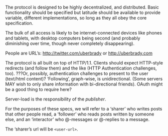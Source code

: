 The protocol is designed to be highly decentralized, and distributed. Basic functionality should be specified but latitude should be available to provide variable, different implementations, so long as they all obey the core specification.

The bulk of all access is likely to be internet-connected devices like phones and tablets, with desktop computers being second (and probably diminishing over time, though never completely disappearing).

People are URL’s: http://twitter.com/uberbrady or http://uberbrady.com

The protocol is all built on top of HTTP/1.1. Clients should expect HTTP-style redirects (and follow them) and the like (HTTP Authentication challenges, too). ???Or, possibly, authentication challenges to present to the user (text/html content)?
‘Following’, graph-wise, is unidirectional. (Some servers MAY wish to only share information with bi-directional friends). OAuth might be a good thing to require here?

Server-load is the responsibility of the *publisher*.

For the purposes of these specs, we will refer to a ‘sharer’ who writes posts that other people read, a ‘follower’ who reads posts written by someone else, and an ‘interactor’ who @-messages or @-replies to a message.

The ‘sharer’s url will be ```<user-url>```.
